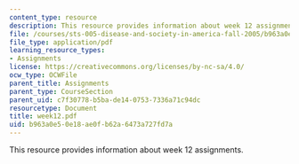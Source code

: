 ```yaml
---
content_type: resource
description: This resource provides information about week 12 assignments.
file: /courses/sts-005-disease-and-society-in-america-fall-2005/b963a0e50e18ae0fb62a6473a727fd7a_week12.pdf
file_type: application/pdf
learning_resource_types:
- Assignments
license: https://creativecommons.org/licenses/by-nc-sa/4.0/
ocw_type: OCWFile
parent_title: Assignments
parent_type: CourseSection
parent_uid: c7f30778-b5ba-de14-0753-7336a71c94dc
resourcetype: Document
title: week12.pdf
uid: b963a0e5-0e18-ae0f-b62a-6473a727fd7a
---
```

This resource provides information about week 12 assignments.